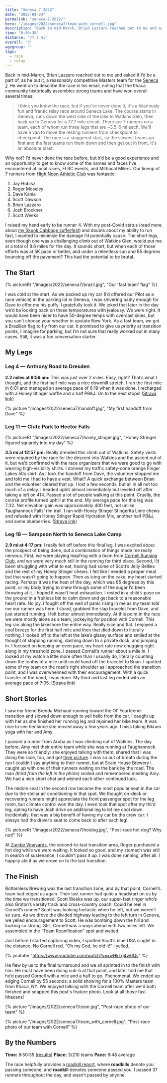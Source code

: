 ```yaml
---
title: "Seneca 7 2022"
date: "2022-04-24"
permalink: "seneca-7-2022/"
hero: "/images/2022/seneca7/team_with_cornell.jpg"
description: "Back in mid-March, Brian Lazzaro reached out to me and asked if I’d be a part of, as he put it, a reasonably competitive Masters team for the Seneca 7."
time: "8:50:35"
distance: "77.7 mi"
overall: "3"
agegroup: ""
tags:
  - race
  - relay
---
```


Back in mid-March, Brian Lazzaro reached out to me and asked if I’d be a part of, as he put it, a reasonably competitive Masters team for the [Seneca 7](http://www.seneca7.com). He went on to describe the race in his email, noting that the Ithaca community historically assembles strong teams and have won overall several times.

> I think you know the race, but if you've never done it, it's a hilariously fun and frantic relay race around Seneca Lake. The course starts in Geneva, runs down the west side of the lake to Watkins Glen, then back up to Geneva for a 77.7 mile circuit. There are 7 runners on a team, each of whom run three legs that are ~3.5-6 mi each. We'll have a van to move the resting runners from checkpoint to checkpoint. The race is a staggered start, so the slowest teams go first and the fast teams run them down and then get out in front. It's an absolute blast.

Why not? I’d never done the race before, but it’d be a good experience and an opportunity to get to know some of the names and faces I’ve encountered at local races, FLRC events, and Mithacal Milers. Our lineup of 7 runners from [High Noon Athletic Club](https://www.strava.com/clubs/high-noon) was fantastic:

1. Jay Hubisz
1. Roger Moseley
1. Dave Kania
1. Scott Dawson
1. Brian Lazzaro
1. Josh Brockner
1. Scott Weeks

I raised my hand early to be runner 4. With my post-Covid status (read more about [my Skunk Cabbage sufferfest](/skunk-cabbage-half-marathon-2022/)) and doubts about my ability to run fast, I wanted to minimize the damage I’d potentially cause. The short legs, even though one was a challenging climb out of Watkins Glen, would put me at a total of 8.6 miles for the day. It sounds short, but when each of those efforts was at 5K pace or better, and under a relentless sun and 85 degrees bouncing off the pavement? This had the potential to be brutal.

## The Start

{% pictureRt "/images/2022/seneca7/brazil.jpg", "Our 'fast team' flag" %}

I was cold at the start. As we packed up my car (I’d offered our Pilot as a race vehicle) in the parking lot in Geneva, I was shivering badly enough for Dave to offer me his puffy. I gratefully took it. We joked that later in the day we’d be looking back on these temperatures with jealousy. We were right. It would have been nicer to have 50-degree temps with overcast skies, but you can’t choose your weather in upstate New York. As a fast team, we got a Brazilian flag to fly from our car. It promised to give us priority at transition points, I imagine for parking, but I’m not sure that really worked out in many cases. Still, it was a fun conversation starter.

## My Legs

### Leg 4 — Anthony Road to Dresden

**2.2 miles at 9:59 am:** This was just over 2 miles. Easy, right? That’s what I thought, and the first half mile was a nice downhill stretch. I ran the first mile in 6:01 and managed an average pace of 6:19 when it was done. I recharged with a Honey Stinger waffle and a half PB&J. On to the next stops! ([Strava link](https://www.strava.com/activities/7036343967/overview))

{% picture "/images/2022/seneca7/handoff.jpg", "My first handoff from Dave" %}

### Leg 11 — Clute Park to Hector Falls

{% pictureRt "/images/2022/seneca7/honey_stinger.jpg", "Honey Stringer figured squarely into my day" %}

**3.5 mi at 12:57 pm:** Really dreaded this climb out of Watkins. Safety vests were required by the race for the descent into Watkins and the ascent out of it, but we’d confirmed with the race organizers that we were good to go with wearing high-visibility shirts. I donned my traffic safety-cone orange Finger Lakes 50s shirt. As I took the handoff from Dave, the volunteer stopped me and told me I had to have a vest. What? A quick exchange between Brian and the volunteer cleared that up. I lost a few seconds, but all in all not too much of a delay. I headed uphill almost immediately but leveled off after taking a left on 414. Passed a lot of people walking at this point. Cruelly, the course profile turned uphill at the end. My average pace for this leg was 7:32. Net elevation gain was approximately 400 feet, not unlike Taughannock Falls’ rim trail. I ran with Honey Stinger Stingerita Lime chews and refueled with Honey Stinger Rapid Hydration Mix, another half PB&J, and some blueberries. ([Strava link](https://www.strava.com/activities/7036343989/overview))

### Leg 18 — Sampson North to Seneca Lake Camp

**2.9 mi at 4:17 pm:** I really felt off before this final leg. I was excited about the prospect of being done, but a combination of things made me really nervous. First, we were playing leapfrog with a team from [Cornell Running Club](https://www.strava.com/clubs/174024), and we were very much still in the running for third place. Second, I’d been struggling with what to eat, having had some of Scott’s Jelly Bellies and the rest of my Honey Stinger chews. I felt like I needed a proper meal but that wasn’t going to happen. Then as icing on the cake, my heart started racing. Perhaps it was the heat of the day, which was 85 degrees by this point, or my body trying to chew through some of the sugar I’d been throwing at it. I hoped it wasn’t heat exhaustion. I rested in a child’s pose on the ground in a fruitless bid to calm down and get back to a reasonable heart rate. No joy. I fought off the well of panic rising in me as my team told me our runner was here. I stood, grabbed the slap bracelet from Dave, and just started running. I felt better almost immediately. At this point in the race we were mostly alone as a team, jockeying for position with Cornell. This leg ran along the lakeshore the entire way. Really nice and flat. I enjoyed a cool breeze for the first half mile and then that died down to literally nothing. I looked off to the left at the lake’s glassy surface and smiled at the thought of stopping running, dashing down to a private dock, and jumping in. I focused on keeping an even pace, my heart rate now chugging right along in my threshold zone. I passed Cornell’s runner about a mile in. I looked at my watch a little more often than I usually do, literally counting down the tenths of a mile until could hand off the bracelet to Brian. I spotted some of my team on the road’s right shoulder as I approached the transition point, and I was overwhelmed with their encouragement. With a quick transfer of the band, I was done. My third and last leg ended with an average pace of 7:05. ([Strava link](https://www.strava.com/activities/7036344083/overview))

## Short Stories

I saw my friend Brenda Michaud running toward the Ol' Fourteener transition and slowed down enough to yell hello from the car. I caught up with her as she finished her running leg and rejoined her bike team. It was nice to see her since she moved away a few years ago. I miss taking Bikram yoga with her and Amy.

I passed a runner from Aruba as I was climbing out of Watkins. The day before, Amy met their entire team while she was running at Taughannock. They were so friendly: she enjoyed talking with them, shared that I was doing the race, too, and got [their picture](https://forum.fingerlakesrunners.org/t/taughannock-rim-falls-star-posts/3186/13). I was so out of breath during the run I couldn’t say anything to their runner, but at Scale House Brewery I caught up with one of their runners waiting on the bank by the road. The man _(third from the left in the photo)_ smiled and remembered meeting Amy. We had a nice short chat and wished each other continued luck.

The middle seat in the second row became the most popular seat in the car due to the stellar air conditioning in that spot. We thought on-deck or recovering runners might appreciate the front passenger spot for the leg room, but climate control won the day. I even took that spot after my third leg, opting to have Josh drive an additional leg to let me cool down. Incidentally, that was a big benefit of having my car be the crew car: I always had the driver’s seat to come back to after each leg!

{% pictureRt "/images/2022/seneca7/hotdog.jpg", "Post-race hot dog? Why not!" %}

At [Zugibe Vineyards](https://www.zugibevineyards.com), the second-to-last transition area, Roger purchased a hot dog while we were waiting. It looked so good, and my stomach was still in search of sustenance, I couldn’t pass it up. I was done running, after all. I happily ate it as we drove on to the last transition.

## The Finish

Bottomless Brewing was the last transition zone, and by that point, Cornell’s team had edged us again. Their last runner had quite a headstart on us by the time we transitioned. Scott Weeks was up, our super-fast ringer who’s also Groton’s varsity track and cross-country coach. Could he reel in Cornell’s runner? Scott was looking fantastic when he left, but we weren’t so sure. As we drove the divided highway leading to the left turn in Geneva, we yelled encouragement to Scott. He was bombing down the hill and looking so strong. Still, Cornell was a ways ahead with two miles left. We assembled in the “Team Reunification” spot and waited.

Just before I started capturing video, I spotted Scott’s blue USA singlet in the distance. No Cornell red. “Oh my God, he did it!” I yelled.

{% youtube "https://www.youtube.com/watch?v=xwHkLg4w0Qs" %}

He flew by us to the final turnaround and we all sprinted in to the finish with him. He must have been doing sub-5 at that point, and later told me that he’d passed Cornell with a mile and a half to go. Phenomenal. We ended up edging Cornell by 55 seconds: a solid showing for a 100% Masters team from Ithaca, NY. We enjoyed talking with the Cornell team after we'd both finished and snapped this post's feature photo. Look at all those fast Ithacans!

{% picture "/images/2022/seneca7/team.jpg", "Post-race photo of our team" %}

{% picture "/images/2022/seneca7/team_with_cornell.jpg", "Post-race photo of our team with Cornell" %}

## By the Numbers

**Time:** 8:50:35 ([results](https://live.resport.io/spec/results.jsp?w=4920318913150976))
**Place:** 3/210 teams
**Pace:** 6:48 average

The race helpfully provides a [roadkill report](https://live.resport.io/roadkill.jsp?r=6221160018608128), where **roadkills** denote you passing someone, and **roadkill** denotes someone passed you. I passed 37 runners throughout the day, and wasn’t passed by anyone.
